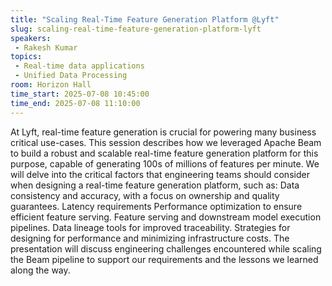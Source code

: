 ```yaml
---
title: "Scaling Real-Time Feature Generation Platform @Lyft"
slug: scaling-real-time-feature-generation-platform-lyft
speakers:
 - Rakesh Kumar
topics:
 - Real-time data applications
 - Unified Data Processing
room: Horizon Hall
time_start: 2025-07-08 10:45:00
time_end: 2025-07-08 11:10:00
---
```


 At Lyft, real-time feature generation is crucial for powering many business critical use-cases. This session describes how we leveraged Apache Beam to build a robust and scalable real-time feature generation platform for this purpose, capable of generating 100s of millions of features per minute. We will delve into the critical factors that engineering teams should consider when designing a real-time feature generation platform, such as:
Data consistency and accuracy, with a focus on ownership and quality guarantees.
Latency requirements 
Performance optimization to ensure efficient feature serving.
Feature serving and downstream model execution pipelines.
Data lineage tools for improved traceability.
Strategies for designing for performance and minimizing infrastructure costs.
The presentation will discuss engineering challenges encountered while scaling the Beam pipeline to support our requirements and the lessons we learned along the way.
